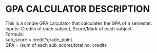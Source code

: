 # GPA CALCULATOR DESCRIPTION
This is a simple GPA calculator that calculates the GPA of a semester. <br>
Inputs: Credits of each  subject, Score/Mark of each subject <br>
Formula:  <br>
sub_score = credit*grade_point <br>
GPA = (sum of each sub_score)/total  no. credits  <br>
